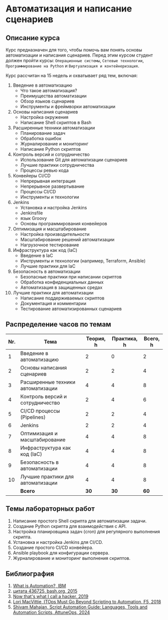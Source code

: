 # Автоматизация и написание сценариев

## Описание курса

Курс предназначен для того, чтобы помочь вам понять основы автоматизации и написания сценариев. Перед этим курсом студент должен пройти курсы: `Операционные системы`, `Сетевые технологии`, `Программирование на Python` и `Виртуализация и контейнеризация`.

Курс рассчитан на 15 недель и охватывает ряд тем, включая:

1. Введение в автоматизацию
    - Что такое автоматизация?
    - Преимущества автоматизации
    - Обзор языков сценариев
    - Инструменты и фреймворки автоматизации
2. Основы написания сценариев
    - Настройка окружения
    - Написание Shell скриптов в Bash
3. Расширенные техники автоматизации
    - Планирование задач
    - Обработка ошибок
    - Журналирование и мониторинг
    - Написание Python скриптов
4. Контроль версий и сотрудничество
    - Использование Git для автоматизации сценариев
    - Лучшие практики сотрудничества
    - Процессы ревью кода
5. Конвейеры CI/CD
    - Непрерывная интеграция
    - Непрерывное развертывание
    - Процессы CI/CD
    - Инструменты и технологии
6. Jenkins
   - Установка и настройка Jenkins
   - Jenkinsfile
   - язык Groovy
   - Основы программирования конвейеров
7. Оптимизация и масштабирование
    - Настройка производительности
    - Масштабирование решений автоматизации
    - Нагрузочное тестирование
8. Инфраструктура как код (IaC)
    - Введение в IaC
    - Инструменты и технологии (например, Terraform, Ansible)
    - Лучшие практики для IaC
9. Безопасность в автоматизации
    - Безопасные практики при написании скриптов
    - Обработка конфиденциальных данных
    - Автоматизация в защищенных средах
10. Лучшие практики для автоматизации
    - Написание поддерживаемых скриптов
    - Документация и комментарии
    - Тестирование автоматизированных сценариев

## Распределение часов по темам

| Nr. | Тема                              | Теория, h | Практика, h | Всего, h |
| --- | --------------------------------- | --------- | ----------- | -------- |
| 1   | Введение в автоматизацию          | 2         | 0           | 2        |
| 2   | Основы написания сценариев        | 2         | 2           | 4        |
| 3   | Расширенные техники автоматизации | 4         | 4           | 8        |
| 4   | Контроль версий и сотрудничество  | 2         | 4           | 6        |
| 5   | CI/CD процессы (Pipelines)        | 2         | 2           | 4        |
| 6   | Jenkins                           | 2         | 2           | 4        |
| 7   | Оптимизация и масштабирование     | 4         | 4           | 8        |
| 8   | Инфраструктура как код (IaC)      | 4         | 4           | 8        |
| 9   | Безопасность в автоматизации      | 4         | 4           | 8        |
| 10  | Лучшие практики для автоматизации | 4         | 4           | 8        |
|     | **Всего**                         | **30**    | **30**      | **60**   |

## Темы лабораторных работ

1. Написание простого Shell скрипта для автоматизации задачи.
2. Создание Python скрипта для взаимодействия с API.
3. Настройка планировщика задач (cron) для регулярного выполнения скрипта.
4. Установка и настройка Jenkins для CI/CD.
5. Создание простого CI/CD конвейера.
6. Ansible playbook для конфигурации сервера.
7. Журналирование и мониторинг выполнения скриптов.

## Библиография

1. [What is Automation?, IBM](https://www.ibm.com/topics/automation)
2. [цитата 436725, bash.org, 2015](https://башорг.рф/quote/436725)
3. [Now that's what I call a hacker, 2019](https://www.jitbit.com/alexblog/249-now-thats-what-i-call-a-hacker)
4. [Lori MacVittie, ITOps Must Go Beyond Scripting to Automation, F5, 2018](https://www.f5.com/company/blog/itops-must-go-beyond-scripting-to-automation)
5. [Shivam Mahajan, Script Automation Guide: Languages, Tools and Automation Scripts, AttuneOps, 2024](https://attuneops.io/script-automation-guide)